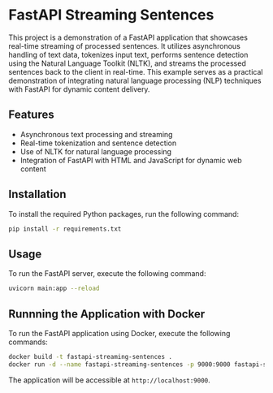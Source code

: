# FastAPI Streaming Sentences

This project is a demonstration of a FastAPI application that showcases real-time streaming of processed sentences. It utilizes asynchronous handling of text data, tokenizes input text, performs sentence detection using the Natural Language Toolkit (NLTK), and streams the processed sentences back to the client in real-time. This example serves as a practical demonstration of integrating natural language processing (NLP) techniques with FastAPI for dynamic content delivery.

## Features

- Asynchronous text processing and streaming
- Real-time tokenization and sentence detection
- Use of NLTK for natural language processing
- Integration of FastAPI with HTML and JavaScript for dynamic web content

## Installation

To install the required Python packages, run the following command:

```bash
pip install -r requirements.txt
```

## Usage

To run the FastAPI server, execute the following command:

```bash
uvicorn main:app --reload
```

## Runnning the Application with Docker

To run the FastAPI application using Docker, execute the following commands:

```bash
docker build -t fastapi-streaming-sentences .
docker run -d --name fastapi-streaming-sentences -p 9000:9000 fastapi-streaming-sentences
```

The application will be accessible at `http://localhost:9000`.

